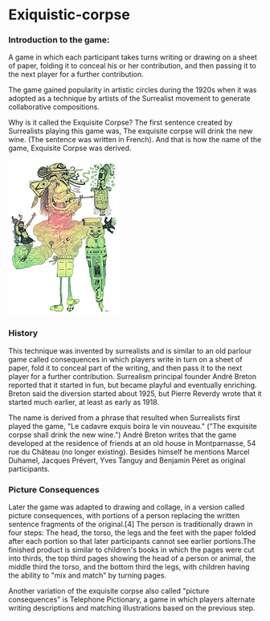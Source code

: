 # Exiquistic-corpse

### Introduction to the game:

A game in which each participant takes turns writing or drawing on a sheet of paper, folding it to conceal his or her contribution, and then passing it to the next player for a further contribution.

The game gained popularity in artistic circles during the 1920s when it was adopted as a technique by artists of the Surrealist movement to generate collaborative compositions.

Why is it called the Exquisite Corpse?
The first sentence created by Surrealists playing this game was, The exquisite corpse will drink the new wine. (The sentence was written in French). And that is how the name of the game, Exquisite Corpse was derived.

![exiquistic image](cada.jpg)


### History
This technique was invented by surrealists and is similar to an old parlour game called consequences in which players write in turn on a sheet of paper, fold it to conceal part of the writing, and then pass it to the next player for a further contribution. Surrealism principal founder André Breton reported that it started in fun, but became playful and eventually enriching. Breton said the diversion started about 1925, but Pierre Reverdy wrote that it started much earlier, at least as early as 1918.

The name is derived from a phrase that resulted when Surrealists first played the game, "Le cadavre exquis boira le vin nouveau." ("The exquisite corpse shall drink the new wine.") André Breton writes that the game developed at the residence of friends at an old house in Montparnasse, 54 rue du Château (no longer existing). Besides himself he mentions Marcel Duhamel, Jacques Prévert, Yves Tanguy and Benjamin Péret as original participants.

### Picture Consequences
Later the game was adapted to drawing and collage, in a version called picture consequences, with portions of a person replacing the written sentence fragments of the original.[4] The person is traditionally drawn in four steps: The head, the torso, the legs and the feet with the paper folded after each portion so that later participants cannot see earlier portions.The finished product is similar to children's books in which the pages were cut into thirds, the top third pages showing the head of a person or animal, the middle third the torso, and the bottom third the legs, with children having the ability to "mix and match" by turning pages.

Another variation of the exquisite corpse also called "picture consequences" is Telephone Pictionary, a game in which players alternate writing descriptions and matching illustrations based on the previous step.

